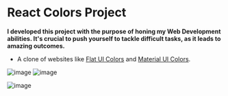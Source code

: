 # React Colors Project

**I developed this project with the purpose of honing my Web Development abilities. It's crucial to push yourself to tackle difficult tasks, as it leads to amazing outcomes.**

- A clone of websites like [Flat UI Colors](https://flatuicolors.com/) and [Material UI Colors](http://materialuicolors.co/?utm_source=launchers).

![image](https://i.imgur.com/9x1F9At.png)
![image](https://i.imgur.com/GM0etHA.png)

![image](https://i.imgur.com/QB2zRzf.png)

